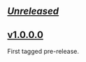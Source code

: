 ## [_Unreleased_](https://github.com/pbrisbin/ronn/compare/ronn-opt-env-conf-v1.0.0.0...main)

## [v1.0.0.0](https://github.com/pbrisbin/ronn/tree/ronn-opt-env-conf-v1.0.0.0)

First tagged pre-release.


